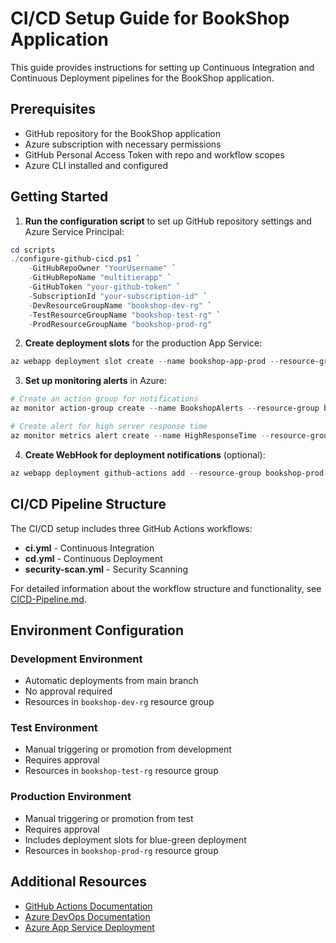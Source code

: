 # CI/CD Setup Guide for BookShop Application

This guide provides instructions for setting up Continuous Integration and Continuous Deployment pipelines for the BookShop application.

## Prerequisites

- GitHub repository for the BookShop application
- Azure subscription with necessary permissions
- GitHub Personal Access Token with repo and workflow scopes
- Azure CLI installed and configured

## Getting Started

1. **Run the configuration script** to set up GitHub repository settings and Azure Service Principal:

```powershell
cd scripts
./configure-github-cicd.ps1 `
    -GitHubRepoOwner "YourUsername" `
    -GitHubRepoName "multitierapp" `
    -GitHubToken "your-github-token" `
    -SubscriptionId "your-subscription-id" `
    -DevResourceGroupName "bookshop-dev-rg" `
    -TestResourceGroupName "bookshop-test-rg" `
    -ProdResourceGroupName "bookshop-prod-rg"
```

2. **Create deployment slots** for the production App Service:

```powershell
az webapp deployment slot create --name bookshop-app-prod --resource-group bookshop-prod-rg --slot staging
```

3. **Set up monitoring alerts** in Azure:

```powershell
# Create an action group for notifications
az monitor action-group create --name BookshopAlerts --resource-group bookshop-prod-rg --short-name BookshopAlerts --email-receiver admin admin@example.com

# Create alert for high server response time
az monitor metrics alert create --name HighResponseTime --resource-group bookshop-prod-rg --scopes "/subscriptions/{subscriptionId}/resourceGroups/bookshop-prod-rg/providers/Microsoft.Web/sites/bookshop-app-prod" --condition "avg Response Time > 5000 millisecond" --window-size 5m --evaluation-frequency 1m --action "/subscriptions/{subscriptionId}/resourceGroups/bookshop-prod-rg/providers/Microsoft.Insights/actionGroups/BookshopAlerts"
```

4. **Create WebHook for deployment notifications** (optional):

```powershell
az webapp deployment github-actions add --resource-group bookshop-prod-rg --name bookshop-app-prod --repo YourUsername/multitierapp --token "your-github-token" --runtime "dotnet:8" --branch main
```

## CI/CD Pipeline Structure

The CI/CD setup includes three GitHub Actions workflows:

- **ci.yml** - Continuous Integration
- **cd.yml** - Continuous Deployment
- **security-scan.yml** - Security Scanning

For detailed information about the workflow structure and functionality, see [CICD-Pipeline.md](../docs/CICD-Pipeline.md).

## Environment Configuration

### Development Environment
- Automatic deployments from main branch
- No approval required
- Resources in `bookshop-dev-rg` resource group

### Test Environment
- Manual triggering or promotion from development
- Requires approval
- Resources in `bookshop-test-rg` resource group

### Production Environment
- Manual triggering or promotion from test
- Requires approval
- Includes deployment slots for blue-green deployment
- Resources in `bookshop-prod-rg` resource group

## Additional Resources

- [GitHub Actions Documentation](https://docs.github.com/en/actions)
- [Azure DevOps Documentation](https://docs.microsoft.com/en-us/azure/devops)
- [Azure App Service Deployment](https://docs.microsoft.com/en-us/azure/app-service/deploy-github-actions)
